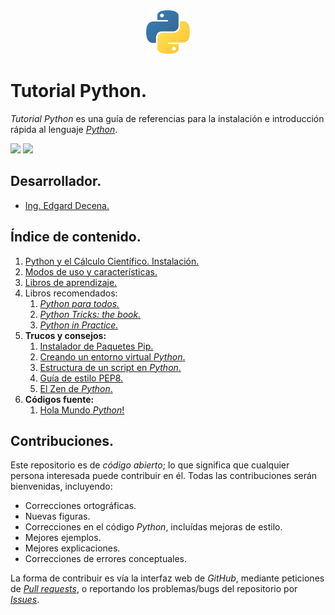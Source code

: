 <div align = "center">
    <img src = "imagenes/logo_python.jpeg" />
</div>

# Tutorial Python.

*Tutorial Python* es una guía de referencias para la instalación e introducción rápida al lenguaje [*Python*](https://www.python.org/).

<img src="https://img.shields.io/badge/License-MIT-green" /> <img src="https://img.shields.io/badge/Markdown-1.0.1%20-blue" />

## Desarrollador.

* [Ing. Edgard Decena.](mailto:edecena@gmail.com)

<a name = "indice"></a>

## Índice de contenido.

1. [Python y el Cálculo Científico. Instalación.](python_instalacion.md#cabecera)
1. [Modos de uso y características.](modos_caracteristicas.md#cabecera)
1. [Libros de aprendizaje.](libros_aprendizaje.md#cabecera)
1. Libros recomendados:
    1. [*Python para todos.*](documentos/libro_python_para_todos.pdf)
    1. [*Python Tricks: the book.*](documentos/libro_python_tricks_the_book.pdf)
    1. [*Python in Practice.*](documentos/libro_python_in_practice.pdf)
1. **Trucos y consejos:**
    1. [Instalador de Paquetes Pip.](instalador_paquetes_pip.md#cabecera)
    1. [Creando un entorno virtual *Python*.](creando_un_entorno_virtual.md#cabecera)
    1. [Estructura de un script en *Python*.](estructura_script_python.md#cabecera)
    1. [Guía de estilo PEP8.](guia_estilo_pep8.md#cabecera)
    1. [El Zen de *Python*.](zen_python.md#cabecera)
1. **Códigos fuente:**
    1. [Hola Mundo *Python*!](codigos/hola_mundo.py)

## Contribuciones.

Este repositorio es de *código abierto*; lo que significa que cualquier persona interesada puede contribuir en él. Todas las contribuciones serán bienvenidas, incluyendo:

* Correcciones ortográficas.
* Nuevas figuras.
* Correcciones en el código *Python*, incluídas mejoras de estilo.
* Mejores ejemplos.
* Mejores explicaciones. 
* Correcciones de errores conceptuales.

La forma de contribuir es vía la interfaz web de *GitHub*, mediante peticiones de [*Pull requests*](https://github.com/ejdecena/tutorial_python/pulls), o reportando los problemas/bugs del repositorio por [*Issues*](https://github.com/ejdecena/tutorial_python/issues).